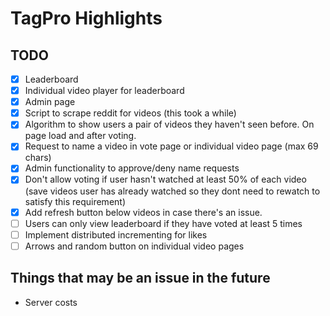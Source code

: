 # TagPro Highlights

## TODO

- [x] Leaderboard
- [x] Individual video player for leaderboard
- [x] Admin page
- [x] Script to scrape reddit for videos (this took a while)
- [x] Algorithm to show users a pair of videos they haven't seen before. On page load and after voting.
- [x] Request to name a video in vote page or individual video page (max 69 chars)
- [x] Admin functionality to approve/deny name requests
- [x] Don't allow voting if user hasn't watched at least 50% of each video (save videos user has already watched so they dont need to rewatch to satisfy this requirement)
- [x] Add refresh button below videos in case there's an issue.
- [ ] Users can only view leaderboard if they have voted at least 5 times
- [ ] Implement distributed incrementing for likes
- [ ] Arrows and random button on individual video pages

## Things that may be an issue in the future

* Server costs

